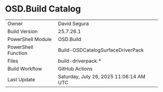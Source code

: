 ﻿# OSD.Build Catalog

| | |
|-|-|
| Owner | David Segura |
| Build Version | 25.7.26.1 |
| PowerShell Module | OSD.Build |
| PowerShell Function | Build-OSDCatalogSurfaceDriverPack |
| Files | build-driverpack.* |
| Build Workflow | GitHub Actions |
| Last Update | Saturday, July 26, 2025 11:06:14 AM UTC |
